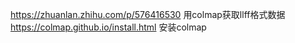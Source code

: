 https://zhuanlan.zhihu.com/p/576416530 用colmap获取llff格式数据
https://colmap.github.io/install.html 安装colmap